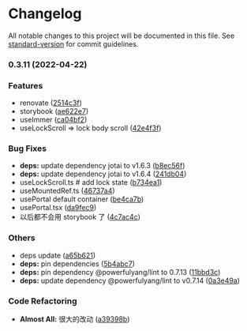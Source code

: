 # Changelog

All notable changes to this project will be documented in this file. See [standard-version](https://github.com/conventional-changelog/standard-version) for commit guidelines.

### 0.3.11 (2022-04-22)

### Features

- renovate ([2514c3f](https://github.com/powerfulyang/tools/commit/2514c3ff247be30a0645e8cab549e1a7a006f064))
- storybook ([ae622e7](https://github.com/powerfulyang/tools/commit/ae622e75457047c0ef5fd704479fb94d091d589d))
- useImmer ([ca04bf2](https://github.com/powerfulyang/tools/commit/ca04bf2ce9f826842e3822f6089809b08688c231))
- useLockScroll => lock body scroll ([42e4f3f](https://github.com/powerfulyang/tools/commit/42e4f3fc02b394cb54d79ba746d5bee920dd501e))

### Bug Fixes

- **deps:** update dependency jotai to v1.6.3 ([b8ec56f](https://github.com/powerfulyang/tools/commit/b8ec56fd34c65e790739d72d60ae6e105ccc2137))
- **deps:** update dependency jotai to v1.6.4 ([241db04](https://github.com/powerfulyang/tools/commit/241db0404707db271d361f09415500a6f9d1cb7a))
- useLockScroll.ts # add lock state ([b734ea1](https://github.com/powerfulyang/tools/commit/b734ea1c8bee6e7e172dd093bcfe509afca72674))
- useMountedRef.ts ([46737a4](https://github.com/powerfulyang/tools/commit/46737a456219593c414e163419ea0cd67201613d))
- usePortal default container ([be4ca7b](https://github.com/powerfulyang/tools/commit/be4ca7b871df5e48a9c149b47d56eadee4ded205))
- usePortal.tsx ([da9fec9](https://github.com/powerfulyang/tools/commit/da9fec9e25c783bc48f4cdab030f594c81378e5d))
- 以后都不会用 storybook 了 ([4c7ac4c](https://github.com/powerfulyang/tools/commit/4c7ac4cb4b7cd46e9ae7d18a8db1003dfbc8c65e))

### Others

- deps update ([a65b621](https://github.com/powerfulyang/tools/commit/a65b62119fd0cede6fd2b7c9c8c2da8ab990466b))
- **deps:** pin dependencies ([5b4abc7](https://github.com/powerfulyang/tools/commit/5b4abc71944d78aa68ea5ba2837fe9224b9b0e64))
- **deps:** pin dependency @powerfulyang/lint to 0.7.13 ([11bbd3c](https://github.com/powerfulyang/tools/commit/11bbd3c2fd327e0b9920d96275ec4eb3dcafc502))
- **deps:** update dependency @powerfulyang/lint to v0.7.14 ([0a3e49a](https://github.com/powerfulyang/tools/commit/0a3e49a2d3d98fbd792b0e22c7e9a896d460969f))

### Code Refactoring

- **Almost All:** 很大的改动 ([a39398b](https://github.com/powerfulyang/tools/commit/a39398b3981a0f788a1eebaeb2f1d97b6dbd9825))

